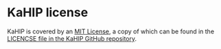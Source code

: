 # KaHIP license

KaHIP is covered by an [MIT License](https://opensource.org/license/mit/),
a copy of which can be found in the
[LICENCSE file in the KaHIP GitHub repository](https://github.com/KaHIP/KaHIP/blob/master/LICENSE).
